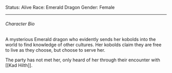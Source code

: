 Status: Alive
Race: Emerald Dragon
Gender: Female

---
###### Character Bio
A mysterious Emerald dragon who evidently sends her kobolds into the world to find knowledge of other cultures. Her kobolds claim they are free to live as they choose, but choose to serve her.

The party has not met her, only heard of her through their encounter with [[Kad Hilth]].
